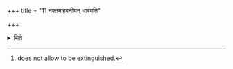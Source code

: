 +++
title = "11 नक्तमाहवनीयन् धारयति"

+++

<details><summary>थिते</summary>

11. He preserves[^1] the Āhavanīya during the night-time.  


[^1]: does not allow to be extinguished.
</details>
